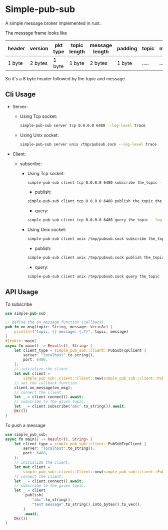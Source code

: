 # Simple-pub-sub

A simple message broker implemented in rust.

The message frame looks like

|header|version|pkt type|topic length|message length|padding|topic|message|
|------|-------|--------|------------|--------------|-------|-----|-------|
|1 byte|2 bytes|1 byte|1 byte|2 bytes|1 byte|.....|.....|

So it's a 8 byte header followed by the topic and message.

## Cli Usage

- Server:

  - Using Tcp socket:

    ```bash
    simple-pub-sub server tcp 0.0.0.0 6480 --log-level trace
    ```
  - Using Unix socket:

    ```bash
    simple-pub-sub server unix /tmp/pubsub.sock --log-level trace
    ```

- Client:
    - subscribe:
      - Using Tcp socket:

        ```bash
        simple-pub-sub client tcp 0.0.0.0 6480 subscribe the_topic --log-level trace
        ```

        - publish:

        ```bash
        simple-pub-sub client tcp 0.0.0.0 6480 publish the_topic the_message --log-level info
        ```

        - query:

        ```bash
        simple-pub-sub client tcp 0.0.0.0 6480 query the_topic --log-level trace
        ```
      - Using Unix socket:

        ```bash
        simple-pub-sub client unix /tmp/pubsub.sock subscribe the_topic --log-level trace
        ```

        - publish:

        ```bash
        simple-pub-sub client unix /tmp/pubsub.sock publish the_topic the_message --log-level info
        ```

        - query:

        ```bash
        simple-pub-sub client unix /tmp/pubsub.sock query the_topic --log-level trace
        ```

## API Usage

To subscribe
```rust
use simple-pub-sub

// define the on_message function (callback).
pub fn on_msg(topic: String, message: Vec<u8>) {
    println!("topic: {} message: {:?}", topic, message)
}
#[tokio::main]
async fn main() -> Result<(), String> {
    let client_type = simple_pub_sub::client::PubSubTcpClient {
        server: "localhost".to_string(),
        port: 6480,
    };
    // initialize the client.
    let mut client =
        simple_pub_sub::client::Client::new(simple_pub_sub::client::PubSubClient::Tcp(client_type));
    // set the callback function.
    client.on_message(on_msg);
    // connect the client.
    let _ = client.connect().await;
    // subscribe to the given topic.
    let _ = client.subscribe("abc".to_string()).await;
    Ok(())
}
```

To push a message

```rust
use simple_pub_sub;
async fn main() -> Result<(), String> {
    let client_type = simple_pub_sub::client::PubSubTcpClient {
        server: "localhost".to_string(),
        port: 6480,
    };
    // initialize the client.
    let mut client =
        simple_pub_sub::client::Client::new(simple_pub_sub::client::PubSubClient::Tcp(client_type));
    // connect the client.
    let _ = client.connect().await;
    // subscribe to the given topic.
    let _ = client
        .publish(
            "abc".to_string(),
            "test message".to_string().into_bytes().to_vec(),
        )
        .await;
    Ok(())
}
```
